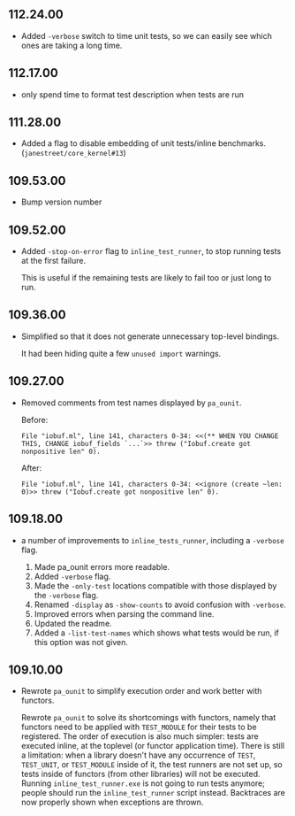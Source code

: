 ## 112.24.00

- Added `-verbose` switch to time unit tests, so we can easily see which ones
  are taking a long time.

## 112.17.00

- only spend time to format test description when tests are run

## 111.28.00

- Added a flag to disable embedding of unit tests/inline benchmarks.
  (`janestreet/core_kernel#13`)

## 109.53.00

- Bump version number

## 109.52.00

- Added `-stop-on-error` flag to `inline_test_runner`, to stop running
  tests at the first failure.

    This is useful if the remaining tests are likely to fail too or just
    long to run.

## 109.36.00

- Simplified so that it does not generate unnecessary top-level bindings.

    It had been hiding quite a few `unused import` warnings.

## 109.27.00

- Removed comments from test names displayed by `pa_ounit`.

    Before:
    ```
    File "iobuf.ml", line 141, characters 0-34: <<(** WHEN YOU CHANGE THIS, CHANGE iobuf_fields `...`>> threw ("Iobuf.create got nonpositive len" 0).
    ```

    After:
    ```
    File "iobuf.ml", line 141, characters 0-34: <<ignore (create ~len: 0)>> threw ("Iobuf.create got nonpositive len" 0).
    ```

## 109.18.00

- a number of improvements to `inline_tests_runner`, including a
  `-verbose` flag.

    1. Made pa_ounit errors more readable.
    2. Added `-verbose` flag.
    3. Made the `-only-test` locations compatible with those displayed
      by the `-verbose` flag.
    4. Renamed `-display` as `-show-counts` to avoid confusion with
      `-verbose`.
    5. Improved errors when parsing the command line.
    6. Updated the readme.
    7. Added a `-list-test-names` which shows what tests would be run,
      if this option was not given.

## 109.10.00

- Rewrote `pa_ounit` to simplify execution order and work better with
  functors.

    Rewrote `pa_ounit` to solve its shortcomings with functors, namely
    that functors need to be applied with `TEST_MODULE` for their tests
    to be registered.  The order of execution is also much simpler:
    tests are executed inline, at the toplevel (or functor application
    time).  There is still a limitation: when a library doesn't have any
    occurrence of `TEST`, `TEST_UNIT`, or `TEST_MODULE` inside of it,
    the test runners are not set up, so tests inside of functors (from
    other libraries) will not be executed. Running
    `inline_test_runner.exe` is not going to run tests anymore; people
    should run the `inline_test_runner` script instead.  Backtraces are
    now properly shown when exceptions are thrown.

